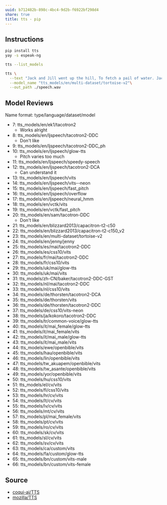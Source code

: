 ```yaml
---
uuid: b712482b-898c-4bc4-9d2b-f6922bf298d4
share: true
title: tts - pip
---
```

## Instructions

``` bash
pip install tts
yay -s espeak-ng

tts --list_models

tts \
  --text "Jack and Jill went up the hill, To fetch a pail of water. Jack fell down and broke his crown, And Jill came tumbling after." \
  --model_name "tts_models/en/multi-dataset/tortoise-v2"\
  --out_path ./speech.wav

```

## Model Reviews

 Name format: type/language/dataset/model
 - 7: tts_models/en/ek1/tacotron2
	 - Works alright
 - 8: tts_models/en/ljspeech/tacotron2-DDC
	 - Don't like
 - 9: tts_models/en/ljspeech/tacotron2-DDC_ph
 - 10: tts_models/en/ljspeech/glow-tts
	 - Pitch varies too much
 - 11: tts_models/en/ljspeech/speedy-speech
 - 12: tts_models/en/ljspeech/tacotron2-DCA
	 - Can understand it
 - 13: tts_models/en/ljspeech/vits
 - 14: tts_models/en/ljspeech/vits--neon
 - 15: tts_models/en/ljspeech/fast_pitch
 - 16: tts_models/en/ljspeech/overflow
 - 17: tts_models/en/ljspeech/neural_hmm
 - 18: tts_models/en/vctk/vits
 - 19: tts_models/en/vctk/fast_pitch
 - 20: tts_models/en/sam/tacotron-DDC
	 - Don't like
 - 21: tts_models/en/blizzard2013/capacitron-t2-c50
 - 22: tts_models/en/blizzard2013/capacitron-t2-c150_v2
 - 23: tts_models/en/multi-dataset/tortoise-v2
 - 24: tts_models/en/jenny/jenny
 - 25: tts_models/es/mai/tacotron2-DDC
 - 26: tts_models/es/css10/vits
 - 27: tts_models/fr/mai/tacotron2-DDC
 - 28: tts_models/fr/css10/vits
 - 29: tts_models/uk/mai/glow-tts
 - 30: tts_models/uk/mai/vits
 - 31: tts_models/zh-CN/baker/tacotron2-DDC-GST
 - 32: tts_models/nl/mai/tacotron2-DDC
 - 33: tts_models/nl/css10/vits
 - 34: tts_models/de/thorsten/tacotron2-DCA
 - 35: tts_models/de/thorsten/vits
 - 36: tts_models/de/thorsten/tacotron2-DDC
 - 37: tts_models/de/css10/vits-neon
 - 38: tts_models/ja/kokoro/tacotron2-DDC
 - 39: tts_models/tr/common-voice/glow-tts
 - 40: tts_models/it/mai_female/glow-tts
 - 41: tts_models/it/mai_female/vits
 - 42: tts_models/it/mai_male/glow-tts
 - 43: tts_models/it/mai_male/vits
 - 44: tts_models/ewe/openbible/vits
 - 45: tts_models/hau/openbible/vits
 - 46: tts_models/lin/openbible/vits
 - 47: tts_models/tw_akuapem/openbible/vits
 - 48: tts_models/tw_asante/openbible/vits
 - 49: tts_models/yor/openbible/vits
 - 50: tts_models/hu/css10/vits
 - 51: tts_models/el/cv/vits
 - 52: tts_models/fi/css10/vits
 - 53: tts_models/hr/cv/vits
 - 54: tts_models/lt/cv/vits
 - 55: tts_models/lv/cv/vits
 - 56: tts_models/mt/cv/vits
 - 57: tts_models/pl/mai_female/vits
 - 58: tts_models/pt/cv/vits
 - 59: tts_models/ro/cv/vits
 - 60: tts_models/sk/cv/vits
 - 61: tts_models/sl/cv/vits
 - 62: tts_models/sv/cv/vits
 - 63: tts_models/ca/custom/vits
 - 64: tts_models/fa/custom/glow-tts
 - 65: tts_models/bn/custom/vits-male
 - 66: tts_models/bn/custom/vits-female

## Source

* [coqui-ai/TTS](https://github.com/coqui-ai/TTS)
* [mozilla/TTS](https://github.com/mozilla/TTS)